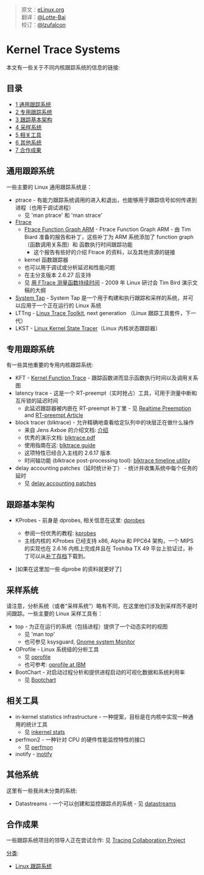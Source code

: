 ﻿> 原文：[eLinux.org](http://elinux.org/Kernel_Trace_Systems) <br />
> 翻译：[@Lotte-Bai](https://github.com/Lotte-Bai) <br />
> 校订：[@lzufalcon](https://github.com/lzufalcon) <br />


# Kernel Trace Systems

本文有一些关于不同内核跟踪系统的信息的链接:

## 目录

-   [1 通用跟踪系统](#general-purpose-tracing-systems)
-   [2 专用跟踪系统](#special-purpose-tracing-systems)
-   [3 跟踪基本架构](#trace-infrastructure)
-   [4 采样系统](#sampling-systems)
-   [5 相关工具](#related-facilities)
-   [6 其他系统](#other-systems)
-   [7 合作成果](#collaboration-efforts)

<span id="general-purpose-tracing-systems"></span>

## 通用跟踪系统

一些主要的 Linux 通用跟踪系统是：
-   ptrace - 有能力跟踪系统调用的进入和退出，也能够用于跟踪信号如何传递到进程（也用于调试进程）
    -   见 'man ptrace' 和 'man strace'
-   [Ftrace](../../../dbg_portal/kernel_trace_and_profile/Ftrace/Ftrace.md "Ftrace")
    -   [Ftrace Function Graph ARM](../../../dbg_portal/kernel_trace_and_profile/Ftrace/Ftrace.md_Function_Graph_ARM "Ftrace Function Graph ARM") - Ftrace Function Graph ARM - 由 Tim Biard 准备的报告和补丁，这些补丁为 ARM 系统添加了 function graph（函数调用关系图）和 函数执行时间跟踪功能
        -   这个报告有些好的介绍 Ftrace 的资料，以及其他资源的链接
    -   kernel 函数跟踪器
    -   也可以用于调试或分析延迟和性能问题
    -   在主分支版本 2.6.27 后支持
    -   见 [用 FTrace 测量函数持续时间](http://eLinux.org/Measuring_Function_Duration_with_FTrace "用FTrace测量函数持续时间") - 2009 年 Linux 研讨会 Tim Bird 演示文稿的大纲
-   [System Tap](../../../dbg_portal/kernel_trace_and_profile/System_Tap/System_Tap.md "System Tap") - System Tap 是一个用于构建和执行跟踪和采样的系统，并可以应用于一个正在运行的 Linux 系统
-   LTTng - [Linux Trace Toolkit](../../../dbg_portal/kernel_trace_and_profile/Linux_Trace_Toolkit/Linux_Trace_Toolkit.md "Linux Trace Toolkit"), next generation （Linux 跟踪工具套件，下一代）
-   LKST - [Linux Kernel State Tracer](../../../dbg_portal/kernel_trace_and_profile/Linux_Kernel_State_Tracer/Linux_Kernel_State_Tracer.md "Linux Kernel State Tracer")（Linux 内核状态跟踪器）

<span id="special-purpose-tracing-systems"></span>

## 专用跟踪系统

有一些其他重要的专用内核跟踪系统:
-   KFT - [Kernel Function Trace](../../.././dev_portals/Boot_Time/Kernel_Function_Trace/Kernel_Function_Trace.md "Kernel Function Trace") - 跟踪函数进而显示函数执行时间以及调用关系图
-   latency trace - 这是一个 RT-preempt（实时抢占）工具，可用于测量中断和互斥锁的延迟时间
    -   此延迟跟踪器被内嵌在 RT-preempt 补丁里 - 见 [Realtime Preemption](../../.././dev_portals/Real_Time/Realtime_Preemption/Realtime_Preemption.md "Realtime Preemption") and [RT-preempt Article](http://lwn.net/Articles/97811/)
-   block tracer (blktrace) - 允许精确地查看给定队列中的块层正在做什么操作
    -   来自 Jens Axboe 的介绍文档: [介绍](http://lwn.net/Articles/148761/)
    -   优秀的演示文档: [blktrace.pdf](http://www.gelato.org/pdf/apr2006/gelato_ICE06apr_blktrace_brunelle_hp.pdf)
    -   使用指南在这: [blktrace guide](https://secure.engr.oregonstate.edu/wiki/CS411/index.php/Blktrace_Guide)
    -   这项特性已经合入主线的 2.6.17 版本
    -   时间轴功能 (blktrace post-processing tool): [blktrace timeline utility](http://www.nabble.com/NEW%3A-btt---blktrace-timeline-utility%3A-analyze-I-Os-collected-with-blktrace.-tf1644874.html)
-   delay accounting patches（延时统计补丁） - 统计并收集系统中每个任务的延时
    -   见 [delay accounting patches](http://lkml.org/lkml/2006/5/2/30)

<span id="trace-infrastructure"></span>

## 跟踪基本架构

-   KProbes - 前身是 dprobes, 相关信息在这里: [dprobes](http://dprobes.sourceforge.net/)
    -   参阅一份优秀的教程: [kprobes](http://www-users.cs.umn.edu/~boutcher/kprobes/)
    -   主线内核的 KProbes 已经支持 x86, Alpha 和 PPC64 架构，一个 MIPS 的实现也在 2.6.16 内核上完成并且在 Toshiba TX 49 平台上验证过，补丁可以从[补丁存档](http://eLinux.org/Patch_Archive)下载到。

-   [如果在这里加一些 djprobe 的资料就更好了]

<span id="sampling-systems"></span>

## 采样系统

请注意，分析系统（或者“采样系统”）略有不同，在这里他们涉及到采样而不是时间跟踪。一些主要的 Linux 采样工具有：
-   top - 为正在运行的系统（包括进程）提供了一个动态实时的视图
    -   见 'man top'
    -   也可参见 ksysguard, [Gnome system Monitor](http://freshmeat.net/projects/gnome-system-monitor/)
-   OProfile - Linux 系统级的分析工具
    -   见 [oprofile](http://oprofile.sourceforge.net/about/)
    -   也可参考: [oprofile at IBM](http://www.ibm.com/developerworks/cn/linux/l-oprof/)
-   BootChart - 对启动过程分析和提供进程启动的可视化数据和系统利用率
    -   见 [Bootchart](../../.././dev_portals/Boot_Time/Bootchart/Bootchart.md "Bootchart")

<span id="related-facilities"></span>

## 相关工具

-   in-kernel statistics infrastructure - 一种提案，目标是在内核中实现一种通用的统计工具
    -   见 [inkernel stats](http://lkml.org/lkml/2006/5/19/106)
-   perfmon2 - 一种针对 CPU 的硬件性能监控特性的接口
    -   见 [perfmon](http://perfmon2.sourceforge.net/)
-   inotify - [inotify](http://www-128.ibm.com/developerworks/linux/library/l-inotify.html)

<span id="other-systems"></span>

## 其他系统

这里有一些我尚未分类的系统:
-   Datastreams - 一个可以创建和监控跟踪点的系统 - 见 [datastreams](http://kusp.ittc.ku.edu/wiki/index.php/Main_Page)

<span id="collaboration-efforts"></span>

## 合作成果

一些跟踪系统项目的领导人正在尝试合作: 见 [Tracing Collaboration Project](http://eLinux.org/Tracing_Collaboration_Project "Tracing Collaboration Project")

[分类](http://eLinux.org/Special:Categories "Special:Categories"):

-   [Linux 跟踪系统](http://eLinux.org/Category:Linux_tracing "Category:Linux tracing")




